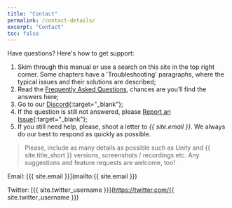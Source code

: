 ```yaml
---
title: "Contact"
permalink: /contact-details/
excerpt: "Contact"
toc: false
---
```


Have questions? Here's how to get support:
1. Skim through this manual or use a search on this site in the top right corner. Some chapters have a 'Troubleshooting' paragraphs, where the typical issues and their solutions are described;
1. Read the [Frequently Asked Questions](../faqs), chances are you’ll find the answers here;
1. Go to our [Discord](https://discord.gg/kfumMFahBj){:target="_blank"};
1. If the question is still not answered, please [Report an Issue](https://github.com/Dustyroom/flat-kit-doc/issues/new/choose){:target="_blank"};
1. If you still need help, please, shoot a letter to _{{ site.email }}_. We always do our best to respond as quickly as possible.

> Please, include as many details as possible such as Unity and {{ site.title_short }} versions, screenshots / recordings etc. Any suggestions and feature requests are welcome, too!

Email: [{{ site.email }}](mailto:{{ site.email }})

Twitter: [{{ site.twitter_username }}](https://twitter.com/{{ site.twitter_username }})

